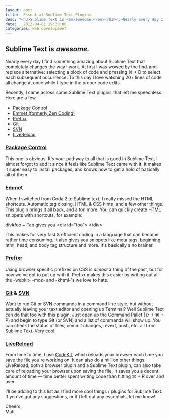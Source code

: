 ```yaml
---
layout: post
title:  Essential Sublime Text Plugins
desc: "<h3>Sublime Text is <em>awesome.</em></h3><p>Nearly every day I find something amazing about Sublime Text that completely changes the way I work. At first I was wowed by the find-and-replace alternative: selecting a block of code and pressing &#8984; + D to select each subsequent occurrence. To this day I love watching 20+ lines of code all change at once while I type in the proper code edits.</p><p>Recently, I came across some Sublime Text plugins that left me speechless. Here are a few...</p>"
date:   2013-04-01 19:30:00
categories: web development
---
```


<h2>Sublime Text is <em>awesome.</em></h2>

<p>Nearly every day I find something amazing about Sublime Text that completely changes the way I work. At first I was wowed by the find-and-replace alternative: selecting a block of code and pressing &#8984; + D to select each subsequent occurrence. To this day I love watching 20+ lines of code all change at once while I type in the proper code edits.</p>

<p>Recently, I came across some Sublime Text plugins that left me speechless. Here are a few.</p>

<ul>
     <li><a href="http://wbond.net/sublime_packages/package_control">Package Control</a></li>
     <li><a href="http://emmet.io/">Emmet (formerly Zen Coding)</a></li>
     <li><a href="http://wbond.net/sublime_packages/prefixr">Prefixr</a></li>
     <li><a href="https://github.com/kemayo/sublime-text-2-git/wiki">Git</a></li>
     <li><a href="http://wbond.net/sublime_packages/svn">SVN</a></li>
     <li><a href="https://github.com/dz0ny/LiveReload-sublimetext2">LiveReload</a></li>
</ul>

<h3><a href="http://wbond.net/sublime_packages/package_control">Package Control</a></h3>
<p>This one is obvious. It's your pathway to all that is good in Sublime Text. I almost forgot to add it since it feels like Sublime Text came with it. It makes it super easy to install packages, and knows how to get a hold of basically all of them.</p>


<h3><a href="http://emmet.io/">Emmet</a></h3>
<p>When I switched from Coda 2 to Sublime text, I really missed the HTML shortcuts. Automatic tag closing, HTML &amp; CSS hints, and a few other things. This plugin brings it all back, and a ton more. You can quickly create HTML snippets with shortcuts, for example:</p>

<span class="inline-code">div#foo + Tab</span> gives you <span class="inline-code">&lt;div id="foo"&gt; &lt;/div&gt;</span>

<p>This makes for very fast &amp; efficient coding in a language that can become rather time consuming. It also gives you snippets like meta tags, beginning html, head, and body tag structure and more. It's basically a no brainer.</p>


<h3><a href="http://wbond.net/sublime_packages/prefixr">Prefixr</a></h3>
<p>Using browser specific prefixes on CSS is <em>almost</em> a thing of the past, but for now we've got to put up with it. Prefixr makes this easier by writing out all the -webkit- -moz- and -khtml-'s we love to hate.</p>


<h3><a href="https://github.com/kemayo/sublime-text-2-git/wiki">Git</a> &amp; <a href="http://wbond.net/sublime_packages/svn">SVN</a></h3>
<p>Want to run Git or SVN commands in a command line style, but without actually leaving your text editor and opening up Terminal? Well Sublime Text can do that too with this plugin. Just open up the Command Pallet (&#x21E7; + &#8984; + P) and begin to type Git (or SVN) and a list of commands will show up. You can check the status of files, commit changes, revert, push, etc. all from Sublime Text. Very cool.</p>


<h3><a href="https://github.com/dz0ny/LiveReload-sublimetext2">LiveReload</a></h3>
<p>From time to time, I use <a href="http://incident57.com/codekit/">CodeKit</a>, which reloads your browser each time you save the file you're working on. It can also do a million other things. LiveReload, both a browser plugin and a Sublime Text plugin, can also take care of reloading your browser upon saving the file. It saves you a decent amount of time &mdash; time better spent writing code than hitting &#8984; + R over and over.</p>

<p>I'll be adding to this list as I find more cool things / plugins for Sublime Text. If you've got any suggestions, or if I left out any essentials, let me know!</p>

<p>Cheers,<br />Matt</p>
